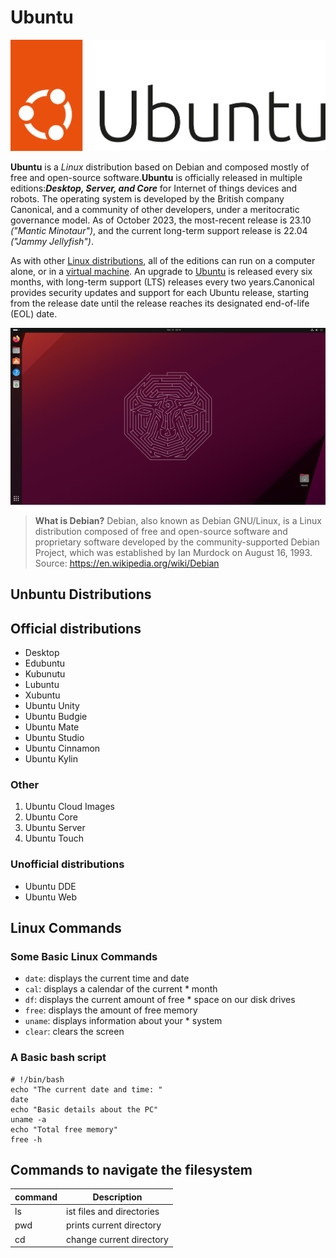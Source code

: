 # Ubuntu

![logo](UbuntuLogo.svg)

**Ubuntu** is a *Linux* distribution based on Debian and composed mostly of free and open-source software.**Ubuntu** is officially released in multiple editions:***Desktop, Server,  and Core*** for Internet of things devices and robots. The operating system is developed by the British company Canonical, and a community of other developers, under a meritocratic governance model. As of October 2023, the most-recent release is 23.10 *("Mantic Minotaur")*, and the current long-term support release is 22.04 *("Jammy Jellyfish")*.

As with other [Linux distributions](https://en.wikipedia.org/wiki/Linux_distribution), all of the editions can run on a computer alone, or in a [virtual machine](https://en.wikipedia.org/wiki/Virtual_machine). An upgrade to [Ubuntu](https://ubuntu.com/) is released every six months, with long-term support (LTS) releases every two years.Canonical provides security updates and support for each Ubuntu release, starting from the release date until the release reaches its designated end-of-life (EOL) date.

![desktop](UbuntuDesktop.png)

> **What is Debian?** Debian, also known as Debian GNU/Linux, is a Linux distribution composed of free and open-source  software and proprietary software developed by the community-supported Debian Project, which was established  by Ian Murdock on August 16, 1993. 
> Source: https://en.wikipedia.org/wiki/Debian 
>
## Unbuntu Distributions
## Official distributions
* Desktop
* Edubuntu
* Kubunutu
* Lubuntu
* Xubuntu
* Ubuntu Unity
* Ubuntu Budgie
* Ubuntu Mate
* Ubuntu Studio
* Ubuntu Cinnamon
* Ubuntu Kylin

### Other
1. Ubuntu Cloud Images
2. Ubuntu Core
3. Ubuntu Server
4. Ubuntu Touch

 ### Unofficial distributions
* Ubuntu DDE
* Ubuntu Web

## Linux Commands
### Some Basic Linux Commands
* `date`: displays the current time and date
* `cal`: displays a calendar of the current * month
* `df`: displays the current amount of free * space on our disk drives
* `free`: displays the amount of free memory
* `uname`: displays information about your * system
* `clear`: clears the screen

### A Basic bash script

 ```
 # !/bin/bash
echo "The current date and time: "
date
echo "Basic details about the PC"
uname -a
echo "Total free memory"
free -h
````

## Commands to navigate the filesystem

| command | Description               |
| ------- | ------------------------- |
| ls      | ist files and directories |
| pwd     | prints current directory  |
| cd      | change current directory  |
